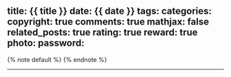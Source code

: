 title: {{ title }}
date: {{ date }}
tags:
categories: 
copyright: true
comments: true
mathjax: false
related_posts: true
rating: true
reward: true
photo: 
password:
---

{% note default %}
{% endnote %}

<!-- more -->

---
